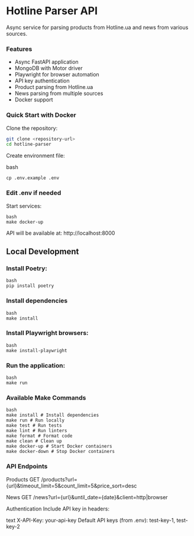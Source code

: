 # Hotline Parser API

Async service for parsing products from Hotline.ua and news from various sources.

### Features

- Async FastAPI application
- MongoDB with Motor driver
- Playwright for browser automation
- API key authentication
- Product parsing from Hotline.ua
- News parsing from multiple sources
- Docker support


### Quick Start with Docker

Clone the repository:

```bash
git clone <repository-url>
cd hotline-parser
```

Create environment file:

bash
```
cp .env.example .env
```
### Edit .env if needed

Start services:
```
bash
make docker-up
```
API will be available at: http://localhost:8000


## Local Development

### Install Poetry:
```
bash
pip install poetry
```
### Install dependencies 
```
bash
make install
```

### Install Playwright browsers:
```
bash
make install-playwright
```

### Run the application:
```
bash
make run
```

### Available Make Commands
```
bash
make install # Install dependencies 
make run # Run locally
make test # Run tests
make lint # Run linters
make format # Format code
make clean # Clean up
make docker-up # Start Docker containers
make docker-down # Stop Docker containers
```

### API Endpoints

Products
GET /products?url={url}&timeout_limit=5&count_limit=5&price_sort=desc

News
GET /news?url={url}&until_date={date}&client=http|browser

Authentication
Include API key in headers:

text
X-API-Key: your-api-key
Default API keys (from .env): test-key-1, test-key-2

